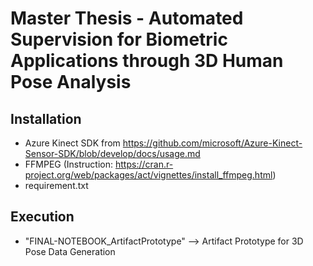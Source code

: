 # Master Thesis - Automated Supervision for Biometric Applications through 3D Human Pose Analysis

## Installation
- Azure Kinect SDK from https://github.com/microsoft/Azure-Kinect-Sensor-SDK/blob/develop/docs/usage.md
- FFMPEG (Instruction: https://cran.r-project.org/web/packages/act/vignettes/install_ffmpeg.html)
- requirement.txt

## Execution
- "FINAL-NOTEBOOK_ArtifactPrototype"
  --> Artifact Prototype for 3D Pose Data Generation
